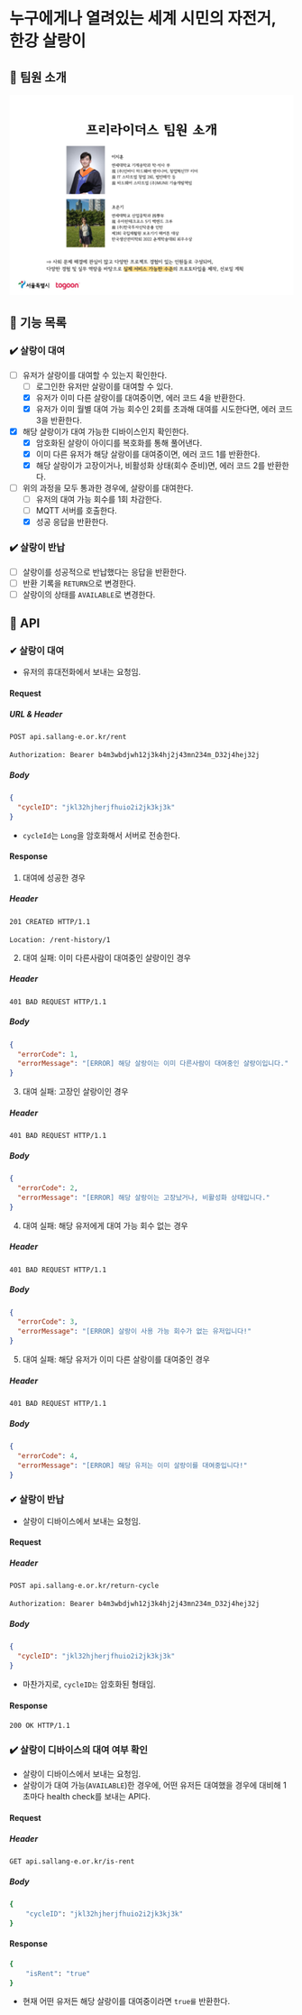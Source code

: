 # 누구에게나 열려있는 세계 시민의 자전거, **한강 살랑이**

## 💋 팀원 소개

![img.png](img.png)

## 💋 기능 목록

### ✔️ 살랑이 대여

- [ ] 유저가 살랑이를 대여할 수 있는지 확인한다.
    - [ ] 로그인한 유저만 살랑이를 대여할 수 있다.
    - [x] 유저가 이미 다른 살랑이를 대여중이면, 에러 코드 4을 반환한다.
    - [x] 유저가 이미 월별 대여 가능 회수인 2회를 초과해 대여를 시도한다면, 에러 코드 3을 반환한다.
- [x] 해당 살랑이가 대여 가능한 디바이스인지 확인한다.
    - [x] 암호화된 살랑이 아이디를 복호화를 통해 풀어낸다.
    - [x] 이미 다른 유저가 해당 살랑이를 대여중이면, 에러 코드 1를 반환한다.
    - [x] 해당 살랑이가 고장이거나, 비활성화 상태(회수 준비)면, 에러 코드 2를 반환한다.
- [ ] 위의 과정을 모두 통과한 경우에, 살랑이를 대여한다.
    - [ ] 유저의 대여 가능 회수를 1회 차감한다.
    - [ ] MQTT 서버를 호출한다.
    - [x] 성공 응답을 반환한다.

### ✔️ 살랑이 반납

- [ ] 살랑이를 성공적으로 반납했다는 응답을 반환한다.
- [ ] 반환 기록을 `RETURN`으로 변경한다.
- [ ] 살랑이의 상태를 `AVAILABLE`로 변경한다.

## 💋 API

### ✔ ️살랑이 대여

- 유저의 휴대전화에서 보내는 요청임.

#### Request

##### URL & Header

```http request
POST api.sallang-e.or.kr/rent

Authorization: Bearer b4m3wbdjwh12j3k4hj2j43mn234m_D32j4hej32j
```

##### Body

```json
{
  "cycleID": "jkl32hjherjfhuio2i2jk3kj3k"
} 
```

- `cycleId`는 `Long`을 암호화해서 서버로 전송한다.

#### Response

1. 대여에 성공한 경우

##### Header

```http request
201 CREATED HTTP/1.1

Location: /rent-history/1
```

2. 대여 실패: 이미 다른사람이 대여중인 살랑이인 경우

##### Header

```http request
401 BAD REQUEST HTTP/1.1
```

##### Body

```json
{
  "errorCode": 1,
  "errorMessage": "[ERROR] 해당 살랑이는 이미 다른사람이 대여중인 살랑이입니다."
}
```

3. 대여 실패: 고장인 살랑이인 경우

##### Header

```http request
401 BAD REQUEST HTTP/1.1
```

##### Body

```json
{
  "errorCode": 2,
  "errorMessage": "[ERROR] 해당 살랑이는 고장났거나, 비활성화 상태입니다."
}
```

4. 대여 실패: 해당 유저에게 대여 가능 회수 없는 경우

##### Header

```http request
401 BAD REQUEST HTTP/1.1
```

##### Body

```json
{
  "errorCode": 3,
  "errorMessage": "[ERROR] 살랑이 사용 가능 회수가 없는 유저입니다!"
}
```

5. 대여 실패: 해당 유저가 이미 다른 살랑이를 대여중인 경우

##### Header

```http request
401 BAD REQUEST HTTP/1.1
```

##### Body

```json
{
  "errorCode": 4,
  "errorMessage": "[ERROR] 해당 유저는 이미 살랑이를 대여중입니다!"
}
```

### ✔ 살랑이 반납

- 살랑이 디바이스에서 보내는 요청임.

#### Request

##### Header

```http request
POST api.sallang-e.or.kr/return-cycle

Authorization: Bearer b4m3wbdjwh12j3k4hj2j43mn234m_D32j4hej32j

```

##### Body

```json
{
  "cycleID": "jkl32hjherjfhuio2i2jk3kj3k"
}
```

- 마찬가지로, `cycleID는` 암호화된 형태임.

#### Response

```http request
200 OK HTTP/1.1
```

### ✔️ 살랑이 디바이스의 대여 여부 확인

- 살랑이 디바이스에서 보내는 요청임.
- 살랑이가 대여 가능(`AVAILABLE`)한 경우에, 어떤 유저든 대여했을 경우에 대비해 1초마다 health check를 보내는 API다.

#### Request

##### Header

```http request
GET api.sallang-e.or.kr/is-rent
```

##### Body

```bash
{
	"cycleID": "jkl32hjherjfhuio2i2jk3kj3k" 
}
```

#### Response

```bash
{
	"isRent": "true"
}
```

- 현재 어떤 유저든 해당 살랑이를 대여중이라면 `true를` 반환한다.
